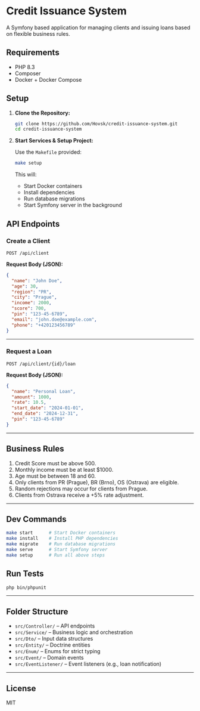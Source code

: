 # Credit Issuance System

A Symfony based application for managing clients and issuing loans based on flexible business rules.
## Requirements

- PHP 8.3
- Composer
- Docker + Docker Compose

## Setup

1. **Clone the Repository:**

   ```bash
   git clone https://github.com/Hovsk/credit-issuance-system.git
   cd credit-issuance-system
   ```

2. **Start Services & Setup Project:**

   Use the `Makefile` provided:

   ```bash
   make setup
   ```

   This will:
   - Start Docker containers
   - Install dependencies
   - Run database migrations
   - Start Symfony server in the background

##  API Endpoints

### Create a Client

`POST /api/client`

**Request Body (JSON):**
```json
{
  "name": "John Doe",
  "age": 30,
  "region": "PR",
  "city": "Prague",
  "income": 2000,
  "score": 700,
  "pin": "123-45-6789",
  "email": "john.doe@example.com",
  "phone": "+420123456789"
}
```

---

### Request a Loan

`POST /api/client/{id}/loan`

**Request Body (JSON):**
```json
{
  "name": "Personal Loan",
  "amount": 1000,
  "rate": 10.5,
  "start_date": "2024-01-01",
  "end_date": "2024-12-31",
  "pin": "123-45-6789"
}
```

---

## Business Rules

1. Credit Score must be above 500.
2. Monthly income must be at least $1000.
3. Age must be between 18 and 60.
4. Only clients from PR (Prague), BR (Brno), OS (Ostrava) are eligible.
5. Random rejections may occur for clients from Prague.
6. Clients from Ostrava receive a +5% rate adjustment.

---

## Dev Commands

```bash
make start      # Start Docker containers
make install    # Install PHP dependencies
make migrate    # Run database migrations
make serve      # Start Symfony server
make setup      # Run all above steps
```

## Run Tests

```bash
php bin/phpunit
```

---

## Folder Structure

- `src/Controller/` – API endpoints
- `src/Service/` – Business logic and orchestration
- `src/Dto/` – Input data structures
- `src/Entity/` – Doctrine entities
- `src/Enum/` – Enums for strict typing
- `src/Event/` – Domain events
- `src/EventListener/` – Event listeners (e.g., loan notification)

---

## License

MIT
